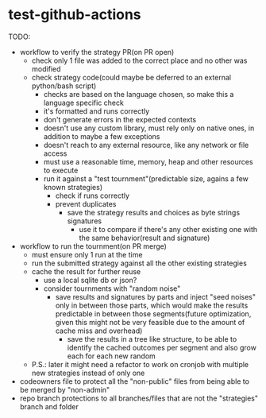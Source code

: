 # test-github-actions

TODO:

- workflow to verify the strategy PR(on PR open)
  - check only 1 file was added to the correct place and no other was modified
  - check strategy code(could maybe be deferred to an external python/bash script)
    - checks are based on the language chosen, so make this a language specific check
    - it's formatted and runs correctly
    - don't generate errors in the expected contexts
    - doesn't use any custom library, must rely only on native ones, in addition to maybe a few exceptions
    - doesn't reach to any external resource, like any network or file access
    - must use a reasonable time, memory, heap and other resources to execute
    - run it against a "test tournment"(predictable size, agains a few known strategies)
      - check if runs correctly
      - prevent duplicates
        - save the strategy results and choices as byte strings signatures
          - use it to compare if there's any other existing one with the same behavior(result and signature)
- workflow to run the tournment(on PR merge)
  - must ensure only 1 run at the time
  - run the submitted strategy against all the other existing strategies
  - cache the result for further reuse
    - use a local sqlite db or json?
    - consider tournments with "random noise"
      - save results and signatures by parts and inject "seed noises" only in between those parts, which would make the results predictable in between those segments(future optimization, given this might not be very feasible due to the amount of cache miss and overhead)
        - save the results in a tree like structure, to be able to identify the cached outcomes per segment and also grow each for each new random
  - P.S.: later it might need a refactor to work on cronjob with multiple new strategies instead of only one
- codeowners file to protect all the "non-public" files from being able to be merged by "non-admin"
- repo branch protections to all branches/files that are not the "strategies" branch and folder
